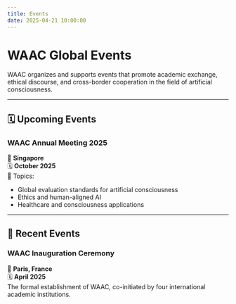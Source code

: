 ```yaml
---
title: Events
date: 2025-04-21 10:00:00
---
```


# WAAC Global Events

WAAC organizes and supports events that promote academic exchange, ethical discourse, and cross-border cooperation in the field of artificial consciousness.

---

## 🗓 Upcoming Events

### WAAC Annual Meeting 2025  
📍 **Singapore**  
🗓 **October 2025**  
📌 Topics:  
- Global evaluation standards for artificial consciousness  
- Ethics and human-aligned AI  
- Healthcare and consciousness applications

---

## 📜 Recent Events

### WAAC Inauguration Ceremony  
📍 **Paris, France**  
🗓 **April 2025**  
The formal establishment of WAAC, co-initiated by four international academic institutions.
